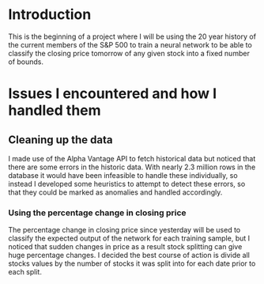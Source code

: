 # Introduction
This is the beginning of a project where I will be using the 20 year history of the current members of the S&P 500 to train a neural network to be able to classify the closing price tomorrow of any given stock into a fixed number of bounds.
# Issues I encountered and how I handled them
## Cleaning up the data
I made use of the Alpha Vantage API to fetch historical data but noticed that there are some errors in the historic data. With nearly 2.3 million rows in the database it would have been infeasible to handle these individually, so instead I developed some heuristics to attempt to detect these errors, so that they could be marked as anomalies and handled accordingly.
### Using the percentage change in closing price
The percentage change in closing price since yesterday will be used to classify the expected output of the network for each training sample, but I noticed that sudden changes in price as a result stock splitting can give huge percentage changes. I decided the best course of action is divide all stocks values by the number of stocks it was split into for each date prior to each split.
